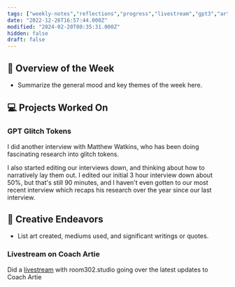 ```yaml
---
tags: ["weekly-notes","reflections","progress","livestream","gpt3","art"]
date: "2022-12-26T16:57:44.000Z"
modified: "2024-02-20T00:35:31.000Z"
hidden: false
draft: false
---
```

## 🌟 Overview of the Week
- Summarize the general mood and key themes of the week here.

## 💻 Projects Worked On

### GPT Glitch Tokens

I did another interview with Matthew Watkins, who has been doing fascinating research into glitch tokens.

I also started editing our interviews down, and thinking about how to narratively lay them out. I edited our initial 3 hour interview down about 50%, but that's still 90 minutes, and I haven't even gotten to our most recent interview which recaps his research over the year since our last interview.

## 🎨 Creative Endeavors
- List art created, mediums used, and significant writings or quotes.

### Livestream on Coach Artie

Did a [livestream](https://www.youtube.com/watch?v=Od5aqBwYU-I) with room302.studio going over the latest updates to Coach Artie
